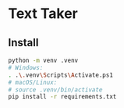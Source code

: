 # Text Taker

## Install

```bash
python -m venv .venv
# Windows:
. .\.venv\Scripts\Activate.ps1
# macOS/Linux:
# source .venv/bin/activate
pip install -r requirements.txt
```